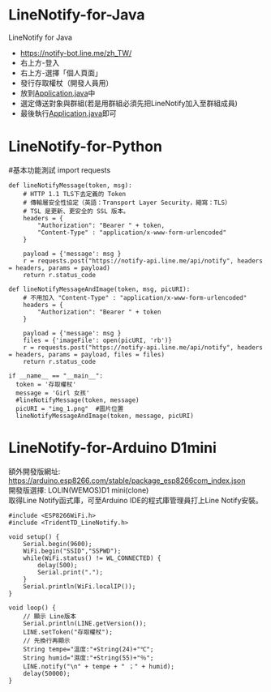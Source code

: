 # LineNotify-for-Java
LineNotify for Java

 * https://notify-bot.line.me/zh_TW/
 * 右上方-登入
 * 右上方-選擇「個人頁面」
 * 發行存取權杖（開發人員用）
 * 放到<a href="https://github.com/vincenttuan/LineNotify-for-Java/blob/main/LineNotify/src/main/java/com/linenotify/Application.java">Application.java</a>中
 * 選定傳送對象與群組(若是用群組必須先把LineNotify加入至群組成員)
 * 最後執行<a href="https://github.com/vincenttuan/LineNotify-for-Java/blob/main/LineNotify/src/main/java/com/linenotify/Application.java">Application.java</a>即可

# LineNotify-for-Python

#基本功能測試
    import requests

    def lineNotifyMessage(token, msg):
        # HTTP 1.1 TLS下去定義的 Token
        # 傳輸層安全性協定（英語：Transport Layer Security，縮寫：TLS）
        # TSL 是更新、更安全的 SSL 版本。
        headers = {
            "Authorization": "Bearer " + token,
            "Content-Type" : "application/x-www-form-urlencoded"
        }

        payload = {'message': msg }
        r = requests.post("https://notify-api.line.me/api/notify", headers = headers, params = payload)
        return r.status_code

    def lineNotifyMessageAndImage(token, msg, picURI):
        # 不用加入 "Content-Type" : "application/x-www-form-urlencoded"
        headers = {
            "Authorization": "Bearer " + token  
        }

        payload = {'message': msg }
        files = {'imageFile': open(picURI, 'rb')}
        r = requests.post("https://notify-api.line.me/api/notify", headers = headers, params = payload, files = files)
        return r.status_code

    if __name__ == "__main__":
      token = '存取權杖'
      message = 'Girl 女孩'
      #lineNotifyMessage(token, message)
      picURI = "img_1.png"  #圖片位置
      lineNotifyMessageAndImage(token, message, picURI)

  
# LineNotify-for-Arduino D1mini

額外開發版網址: https://arduino.esp8266.com/stable/package_esp8266com_index.json <br />
開發版選擇: LOLIN(WEMOS)D1 mini(clone) <br />
取得Line Notify函式庫，可至Arduino IDE的程式庫管理員打上Line Notify安裝。<br />

    #include <ESP8266WiFi.h>
    #include <TridentTD_LineNotify.h>

    void setup() {
        Serial.begin(9600);
        WiFi.begin("SSID","SSPWD");
        while(WiFi.status() != WL_CONNECTED) {
            delay(500);
            Serial.print(".");
        }
        Serial.println(WiFi.localIP());
    }

    void loop() {
        // 顯示 Line版本
        Serial.println(LINE.getVersion());
        LINE.setToken("存取權杖");
        // 先換行再顯示
        String tempe="溫度:"+String(24)+"℃";   
        String humid="濕度:"+String(55)+"％";
        LINE.notify("\n" + tempe + " ；" + humid);
        delay(50000);
    }
  
